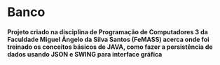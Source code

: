 # Banco

#### Projeto criado na disciplina de Programação de Computadores 3 da Faculdade Miguel Ângelo da Silva Santos (FeMASS) acerca onde foi treinado os conceitos básicos de JAVA, como fazer a persistência de dados usando JSON e SWING para interface gráfica 
